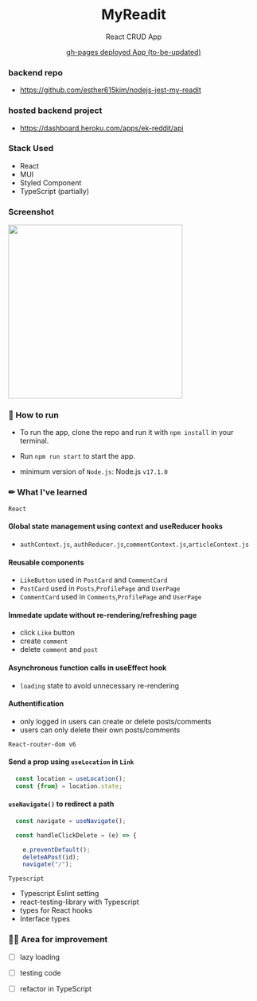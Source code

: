 
<h1 align="center"> MyReadit</h1><p align="center">
<div align="center">
<p align="center">React CRUD App </p>
  <p align="center"><a href="https://esther615kim.github.io/react-my-readit/">gh-pages deployed App (to-be-updated)</a></p>
</div>

### backend repo
-  https://github.com/esther615kim/nodejs-jest-my-readit

### hosted backend project 
- https://dashboard.heroku.com/apps/ek-reddit/api

### Stack Used
- React 
- MUI
- Styled Component
- TypeScript (partially)

### Screenshot
<img src="https://images.velog.io/images/ek615/post/f58688e6-7354-4415-b13a-60834a271fb0/image.png" width="350"> 

### 📣 How to run

- To run the app, clone the repo and run it with `npm install` in your terminal.

- Run `npm run start` to start the app.

- minimum version of `Node.js`: Node.js `v17.1.0`

### ✏ What I've learned

  `React`
  #### Global state management using context and useReducer hooks
- `authContext.js`, `authReducer.js`,`commentContext.js`,`articleContext.js`
#### Reusable components
- `LikeButton` used in `PostCard` and `CommentCard`
- `PostCard` used in `Posts`,`ProfilePage` and `UserPage`
- `CommentCard` used in  `Comments`,`ProfilePage` and `UserPage`
#### Immedate update without re-rendering/refreshing page
- click `Like` button
- create `comment`
- delete `comment` and `post`
#### Asynchronous function calls in useEffect hook
- `loading` state to avoid unnecessary re-rendering
#### Authentification
- only logged in users can create or delete posts/comments
- users can only delete their own posts/comments

`React-router-dom v6`
#### Send a prop using `useLocation` in `Link`
```js
  const location = useLocation();
  const {from} = location.state;
```
#### `useNavigate()` to redirect a path
```js
  const navigate = useNavigate();

  const handleClickDelete = (e) => {

    e.preventDefault();
    deleteAPost(id);
    navigate("/");
```

 `Typescript`
- Typescript Eslint setting
- react-testing-library with Typescript
- types for React hooks
- Interface types

### 🕵️‍♀️ Area for improvement
-[ ] lazy loading
-[ ] testing code
-[ ] refactor in TypeScript

